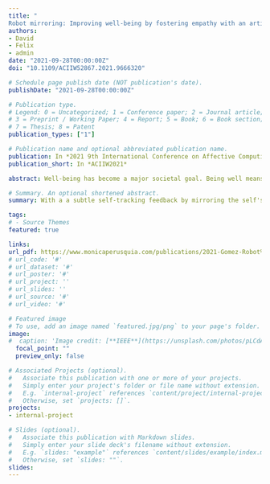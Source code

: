 ```yaml
---
title: "
Robot mirroring: Improving well-being by fostering empathy with an artificial agent representing the self"
authors:
- David
- Felix
- admin
date: "2021-09-28T00:00:00Z"
doi: "10.1109/ACIIW52867.2021.9666320"

# Schedule page publish date (NOT publication's date).
publishDate: "2021-09-28T00:00:00Z"

# Publication type.
# Legend: 0 = Uncategorized; 1 = Conference paper; 2 = Journal article;
# 3 = Preprint / Working Paper; 4 = Report; 5 = Book; 6 = Book section;
# 7 = Thesis; 8 = Patent
publication_types: ["1"]

# Publication name and optional abbreviated publication name.
publication: In *2021 9th International Conference on Affective Computing and Intelligent Interaction Workshops and Demos (ACIIW)*
publication_short: In *ACIIW2021*

abstract: Well-being has become a major societal goal. Being well means being physically and mentally healthy. Additionally, feeling empowered is also a component of well-being. Recently, self-tracking has been proposed as means to achieve increased awareness, thus, giving the opportunity to identify and decrease undesired behaviours. However, inappropriately communicated self-tracking results might cause the opposite effect. To address this, a subtle self-tracking feedback by mirroring the self's state into an embodied artificial agent has been proposed. By eliciting empathy towards the artificial agent and fostering helping behaviours, users would help themselves as well. We searched the literature to find supporting or opposing evidence for the robot mirroring framework. The results showed an increasing interest in self-tracking technologies for well-being management. Current discussions disseminate what can be achieved with different levels of automation; the type and relevance of feedback; and the role that artificial agents, such as chatbots and robots, might play to support people's therapies. These findings support further development of the robot mirroring framework to improve medical, hedonic, and eudaemonic well-being.

# Summary. An optional shortened abstract.
summary: With a a subtle self-tracking feedback by mirroring the self's state into an embodied artificial agent has been proposed. By eliciting empathy towards the artificial agent and fostering helping behaviours, users would help themselves as well. We searched the literature to find supporting or opposing evidence for the robot mirroring framework.

tags:
# - Source Themes
featured: true

links:
url_pdf: https://www.monicaperusquia.com/publications/2021-Gomez-Robot%20Mirroring%20Improving%20wellbeing%20by%20fostering%20empathy%20with%20an%20artificial%20agent%20representing%20the%20self.pdf
# url_code: '#'
# url_dataset: '#'
# url_poster: '#'
# url_project: ''
# url_slides: ''
# url_source: '#'
# url_video: '#'

# Featured image
# To use, add an image named `featured.jpg/png` to your page's folder.
image:
#  caption: 'Image credit: [**IEEE**](https://unsplash.com/photos/pLCdAaMFLTE)'
  focal_point: ""
  preview_only: false

# Associated Projects (optional).
#   Associate this publication with one or more of your projects.
#   Simply enter your project's folder or file name without extension.
#   E.g. `internal-project` references `content/project/internal-project/index.md`.
#   Otherwise, set `projects: []`.
projects:
- internal-project

# Slides (optional).
#   Associate this publication with Markdown slides.
#   Simply enter your slide deck's filename without extension.
#   E.g. `slides: "example"` references `content/slides/example/index.md`.
#   Otherwise, set `slides: ""`.
slides:
---
```


<!-- {{% callout note %}}
Click the *Cite* button above to demo the feature to enable visitors to import publication metadata into their reference management software.
{{% /callout %}} -->
